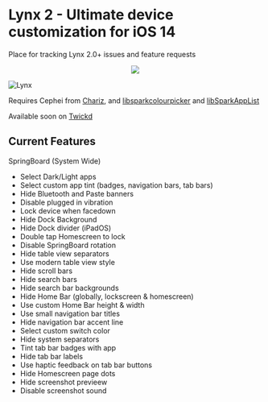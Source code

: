 # Lynx 2 - Ultimate device customization for iOS 14
Place for tracking Lynx 2.0+ issues and feature requests

<p align="center">
  <a href="https://twitter.com/mtac8" align="center"><img src="https://img.shields.io/twitter/follow/mtac8?style=social"></a>
  </br>
</p>


![Lynx](http://mtac.app/assets/images/lynx2banner.png)

Requires Cephei from [Chariz](https://repo.chariz.io/), and [libsparkcolourpicker](https://sparkdev.me/repo) and [libSparkAppList](https://sparkdev.me/repo)

Available soon on [Twickd](https://repo.twickd.com/)

## Current Features

SpringBoard (System Wide)

* Select Dark/Light apps
* Select custom app tint (badges, navigation bars, tab bars)
* Hide Bluetooth and Paste banners
* Disable plugged in vibration
* Lock device when facedown
* Hide Dock Background
* Hide Dock divider (iPadOS)
* Double tap Homescreen to lock
* Disable SpringBoard rotation
* Hide table view separators
* Use modern table view style
* Hide scroll bars
* Hide search bars
* Hide search bar backgrounds
* Hide Home Bar (globally, lockscreen & homescreen)
* Use custom Home Bar height & width
* Use small navigation bar titles
* Hide navigation bar accent line
* Select custom switch color
* Hide system separators
* Tint tab bar badges with app
* Hide tab bar labels
* Use haptic feedback on tab bar buttons
* Hide Homescreen page dots
* Hide screenshot previeew
* Disable screenshot sound


